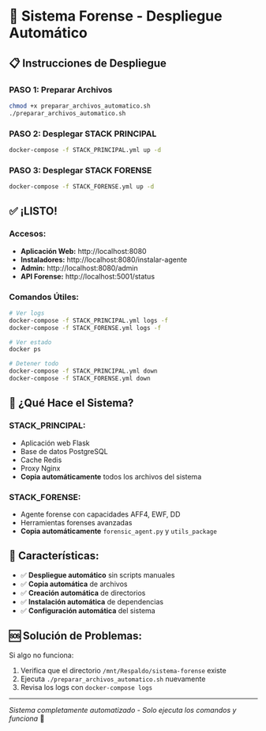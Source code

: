 # 🚀 Sistema Forense - Despliegue Automático

## 📋 Instrucciones de Despliegue

### **PASO 1: Preparar Archivos**
```bash
chmod +x preparar_archivos_automatico.sh
./preparar_archivos_automatico.sh
```

### **PASO 2: Desplegar STACK PRINCIPAL**
```bash
docker-compose -f STACK_PRINCIPAL.yml up -d
```

### **PASO 3: Desplegar STACK FORENSE**
```bash
docker-compose -f STACK_FORENSE.yml up -d
```

## ✅ **¡LISTO!**

### **Accesos:**
- **Aplicación Web:** http://localhost:8080
- **Instaladores:** http://localhost:8080/instalar-agente
- **Admin:** http://localhost:8080/admin
- **API Forense:** http://localhost:5001/status

### **Comandos Útiles:**
```bash
# Ver logs
docker-compose -f STACK_PRINCIPAL.yml logs -f
docker-compose -f STACK_FORENSE.yml logs -f

# Ver estado
docker ps

# Detener todo
docker-compose -f STACK_PRINCIPAL.yml down
docker-compose -f STACK_FORENSE.yml down
```

## 🔧 **¿Qué Hace el Sistema?**

### **STACK_PRINCIPAL:**
- Aplicación web Flask
- Base de datos PostgreSQL
- Cache Redis
- Proxy Nginx
- **Copia automáticamente** todos los archivos del sistema

### **STACK_FORENSE:**
- Agente forense con capacidades AFF4, EWF, DD
- Herramientas forenses avanzadas
- **Copia automáticamente** `forensic_agent.py` y `utils_package`

## 🎯 **Características:**

- ✅ **Despliegue automático** sin scripts manuales
- ✅ **Copia automática** de archivos
- ✅ **Creación automática** de directorios
- ✅ **Instalación automática** de dependencias
- ✅ **Configuración automática** del sistema

## 🆘 **Solución de Problemas:**

Si algo no funciona:
1. Verifica que el directorio `/mnt/Respaldo/sistema-forense` existe
2. Ejecuta `./preparar_archivos_automatico.sh` nuevamente
3. Revisa los logs con `docker-compose logs`

---
*Sistema completamente automatizado - Solo ejecuta los comandos y funciona* 🎉
